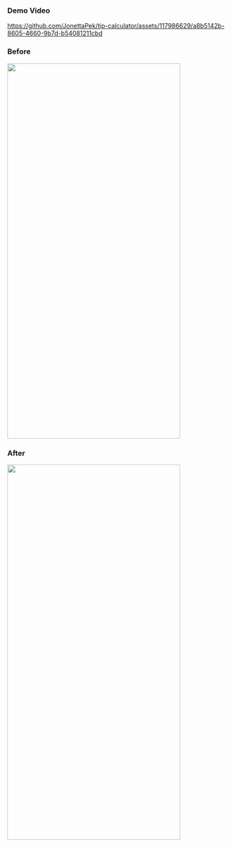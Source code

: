 <h3>Demo Video</h1>

https://github.com/JonettaPek/tip-calculator/assets/117986629/a8b5142b-8605-4660-9b7d-b54081211cbd

<h3>Before</h3>
<img src="https://github.com/JonettaPek/tip-calculator/assets/117986629/b9109fb1-b651-4266-9649-5aa524285c8f" height="852" width="393">
<h3>After</h3>
<img src="https://github.com/JonettaPek/tip-calculator/assets/117986629/5f302707-12a7-40ad-b872-867c671031ce" height="852" width="393">
